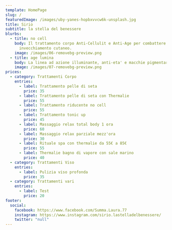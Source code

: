 ```yaml
---
template: HomePage
slug: /
featuredImage: /images/uby-yanes-hopbxvvcw6k-unsplash.jpg
title: Sirio
subtitle: la stella del benessere
blurbs:
  - title: no cell
    body: Il trattamento corpo Anti-Cellulit e Anti-Age per combattere cellulite ed
      invecchiamento cutaneo.
    image: /images/06-removebg-preview.png
  - title: age lumina
    body: La linea ad azione illuminante, anti-eta' e macchie pigmentarie.
    image: /images/07-removebg-preview.png
prices:
  - category: Trattamenti Corpo
    entries:
      - label: Trattamento pelle di seta
        price: 35
      - label: Trattamento pelle di seta con Thermalie
        price: 55
      - label: Trattamento riducente no cell
        price: 55
      - label: Trattamento tonic up
        price: 45
      - label: Massaggio relax total body 1 ora
        price: 60
      - label: Massaggio relax parziale mezz'ora
        price: 30
      - label: Rituale spa con thermalie da 55€ a 85€
        price: 55
      - label: Thermalie bagno di vapore con sale marino
        price: 40
  - category: Trattamenti Viso
    entries:
      - label: Pulizia viso profonda
        price: 35
  - category: Trattamenti vari
    entries:
      - label: Test
        price: 20
footer:
  social:
    facebook: https://www.facebook.com/Summa.Laura.77
    instagram: https://www.instagram.com/sirio.lastelladelbenessere/
    twitter: "null"
---
```

